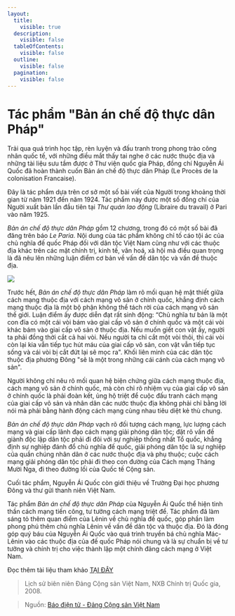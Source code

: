 ```yaml
---
layout:
  title:
    visible: true
  description:
    visible: false
  tableOfContents:
    visible: false
  outline:
    visible: false
  pagination:
    visible: false
---
```


# Tác phẩm "Bản án chế độ thực dân Pháp"

Trải qua quá trình học tập, rèn luyện và đấu tranh trong phong trào công nhân quốc tế, với những điều mắt thấy tai nghe ở các nước thuộc địa và những tài liệu sưu tầm được ở Thư viện quốc gia Pháp, đồng chí Nguyễn Ái Quốc đã hoàn thành cuốn Bản án chế độ thực dân Pháp (Le Procès de la colonisation Francaise).

Đây là tác phẩm dựa trên cơ sở một số bài viết của Người trong khoảng thời gian từ năm 1921 đến năm 1924. Tác phẩm này được một số đồng chí của Người xuất bản lần đầu tiên tại _Thư quán lao động_ (Libraire du travail) ở Pari vào năm 1925.

_Bản án chế độ thực dân Pháp_ gồm 12 chương, trong đó có một số bài đã đăng trên báo _Le Paria._ Nội dung của tác phẩm không chỉ tố cáo tội ác của chủ nghĩa đế quốc Pháp đối với dân tộc Việt Nam cũng như với các thuộc địa khác trên các mặt chính trị, kinh tế, văn hoá, xã hội mà điều quan trọng là đã nêu lên những luận điểm cơ bản về vấn đề dân tộc và vấn đề thuộc địa.

![](https://file1.dangcongsan.vn/DATA/0/2019/08/ban\_an\_che\_do\_thuc\_dan\_phap-12\_59\_35\_499.jpg)

Trước hết, _Bản án chế độ thực dân Pháp_ làm rõ mối quan hệ mật thiết giữa cách mạng thuộc địa với cách mạng vô sản ở chính quốc, khẳng định cách mạng thuộc địa là một bộ phận không thể tách rời của cách mạng vô sản thế giới. Luận điểm ấy được diễn đạt rất sinh động: “Chủ nghĩa tư bản là một con đỉa có một cái vòi bám vào giai cấp vô sản ở chính quốc và một cái vòi khác bám vào giai cấp vô sản ở thuộc địa. Nếu muốn giết con vật ấy, người ta phải đồng thời cắt cả hai vòi. Nếu người ta chỉ cắt một vòi thôi, thì cái vòi còn lại kia vẫn tiếp tục hút máu của giai cấp vô sản, con vật vẫn tiếp tục sống và cái vòi bị cắt đứt lại sẽ mọc ra". Khối liên minh của các dân tộc thuộc địa phương Đông "sẽ là một trong những cái cánh của cách mạng vô sản".

Người không chỉ nêu rõ mối quan hệ biện chứng giữa cách mạng thuộc địa, cách mạng vô sản ở chính quốc, mà còn chỉ rõ nhiệm vụ của giai cấp vô sản ở chính quốc là phải đoàn kết, ủng hộ triệt để cuộc đấu tranh cách mạng của giai cấp vô sản và nhân dân các nước thuộc địa không phải chỉ bằng lời nói mà phải bằng hành động cách mạng cùng nhau tiêu diệt kẻ thù chung.

_Bản án_ _chế độ thực dân Pháp_ vạch rõ đối tượng cách mạng, lực lượng cách mạng và giai cấp lãnh đạo cách mạng giải phóng dân tộc; đặt rõ vấn đề giành độc lập dân tộc phải đi đôi với sự nghiệp thống nhất Tổ quốc, khẳng định sự nghiệp đánh đổ chủ nghĩa đế quốc, giải phóng dân tộc là sự nghiệp của quần chúng nhân dân ở các nước thuộc địa và phụ thuộc; cuộc cách mạng giải phóng dân tộc phải đi theo con đường của Cách mạng Tháng Mười Nga, đi theo đường lối của Quốc tế Cộng sản.

Cuối tác phẩm, Nguyễn Ái Quốc còn giới thiệu về Trường Đại học phương Đông và thư gửi thanh niên Việt Nam.

Tác phẩm _Bản án chế độ thực dân Pháp_ của Nguyễn Ái Quốc thể hiện tinh thần cách mạng tiến công, tư tưởng cách mạng triệt để. Tác phẩm đã làm sáng tỏ thêm quan điểm của Lênin về chủ nghĩa đế quốc, góp phần làm phong phú thêm chủ nghĩa Lênin về vấn đề dân tộc và thuộc địa. Đó là đóng góp quý báu của Nguyễn Ái Quốc vào quá trình truyền bá chủ nghĩa Mác- Lênin vào các thuộc địa của đế quốc Pháp nói chung và là sự chuẩn bị về tư tưởng và chính trị cho việc thành lập một chính đảng cách mạng ở Việt Nam.

Đọc thêm tài liệu tham khảo [TẠI ĐÂY](http://tulieuvankien.dangcongsan.vn/van-kien-tu-lieu-ve-dang/book/lich-su-dang/lich-su-bien-nien-dang-cong-san-viet-nam-tap-1-18)

> Lịch sử biên niên Đảng Cộng sản Việt Nam, NXB Chính trị Quốc gia, 2008.

> Nguồn: [Báo điện tử - Đảng Cộng sản Việt Nam](https://dangcongsan.vn/tu-lieu-tham-khao-cuoc-thi-trac-nghiem-tim-hieu-90-nam-lich-su-ve-vang-cua-dang-cong-san-viet-nam/tu-lieu-cuoc-thi/tac-pham-ban-an-che-do-thuc-dan-phap-532735.html)
